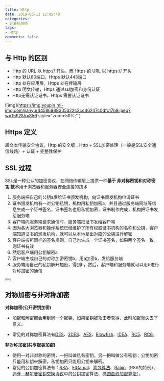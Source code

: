 ```yaml
---
title: Http
date: 2019-03-11 12:05:48
categories:
- 计算机网络
tags:
- Http
comments: false
---
```


## 与 Http 的区别
- Http 的 URL 以 http:// 开头，而 Https 的 URL 以 https:// 开头
- Http 默认80端口，Https 默认443端口
- Http 处在应用层，Https 处在传输层
- Http 明文传输，Https 通过ssl加密和身份认证
- Http无需认证证书，Https 需要认证证书 

![img](https://img.youpin.mi-img.com/jianyu/44586988305322c3cc46247c0dfc17b9.jpeg?w=1592&h=856 style="zoom:50%;" )



## Https 定义

超文本传输安全协议，Http 的安全版：Http + SSL加密处理（一般是SSL安全通信线路）+ 认证 + 完整性保护



## SSL 过程

SSL是一种公认的加密协议，在网络传输层上提供一种**基于 非对称密钥和对称密钥 技术**用于浏览器和服务器安全连接的技术

1. 服务端把自己的公钥a发给证书颁发机构，向证书颁发机构申请证书
2. 证书颁发机构有一对公钥私钥，机构用私钥加密a，并且通过服务端网址等信息生成一个证书签名，证书签名也用私钥加密，证书制作完成，机构把证书发给服务端
3. 客户端向服务端请求通信时，服务端把证书发给客户端
4. 因为各大浏览器和操作系统已经维护了所有权威证书机构的名称和公钥，客户端知道证书的颁发机构，就可以从本地拿出对应的公钥进行解密
5. 客户端按照同样的签名规则，自己也生成一个证书签名，如果两个签名一致，则证书有效
6. 然后客户端用公钥解密a
7. 客户端生成自己的对称加密密钥b，用a加密b，发给服务端
8. 服务端用自己的私钥解开加密，得到b，然后，客户端和服务端就可以用b进行对称加密的通信

<img src="https://img.youpin.mi-img.com/jianyu/2e3450be09ffa9f13664b15b11ff9643.jpeg?w=754&amp;h=836" alt="img" style="zoom:50%;" />



## 对称加密与非对称加密

**对称加密(公开密钥加密)**

- 加密和解密都会用到同一个密钥，如果密钥被攻击者获得，此时加密就失去了意义。

- 常见的对称加密算法有[DES](https://zh.wikipedia.org/wiki/資料加密標準)、[3DES](https://zh.wikipedia.org/wiki/3DES)、[AES](https://zh.wikipedia.org/wiki/高级加密标准)、[Blowfish](https://zh.wikipedia.org/wiki/Blowfish_(密码学))、[IDEA](https://zh.wikipedia.org/wiki/國際資料加密演算法)、[RC5](https://zh.wikipedia.org/wiki/RC5)、[RC6](https://zh.wikipedia.org/wiki/RC6)。

**非对称加密(共享密钥加密)**

- 使用一对非对称的密钥，一把叫做私有密钥，另一把叫做公有密钥；公钥加密只能用私钥来解密，私钥加密只能用公钥来解密。
- 常见的公钥加密算法有：[RSA](https://zh.wikipedia.org/wiki/RSA加密演算法)、[ElGamal](https://zh.wikipedia.org/wiki/ElGamal)、[背包算法](https://zh.wikipedia.org/w/index.php?title=背包算法&action=edit&redlink=1)、[Rabin](https://zh.wikipedia.org/w/index.php?title=Rabin&action=edit&redlink=1)（RSA的特例）、[迪菲－赫尔曼密钥交换协议](https://zh.wikipedia.org/wiki/迪菲－赫尔曼密钥交换协议)中的公钥加密算法、[椭圆曲线加密算法](https://zh.wikipedia.org/wiki/椭圆曲线加密算法)）。